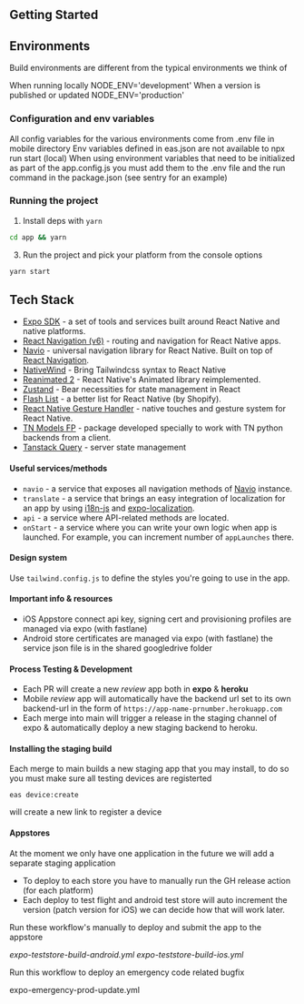 ## Getting Started

## Environments

Build environments are different from the typical environments we think of

When running locally NODE_ENV='development'
When a version is published or updated NODE_ENV='production'

### Configuration and env variables

All config variables for the various environments come from .env file in mobile directory
Env variables defined in eas.json are not available to npx run start (local)
When using environment variables that need to be initialized as part of the app.config.js you must add them to the .env file and the run command in the package.json (see sentry for an example)

### Running the project

1. Install deps with `yarn`

```bash
cd app && yarn
```

3. Run the project and pick your platform from the console options

```bash
yarn start
```

## Tech Stack

- [Expo SDK](https://github.com/expo/expo) - a set of tools and services built around React Native and native platforms.
- [React Navigation (v6)](https://github.com/react-navigation/react-navigation) - routing and navigation for React Native apps.
- [Navio](https://github.com/kanzitelli/rn-navio) - universal navigation library for React Native. Built on top of [React Navigation](https://github.com/react-navigation/react-navigation).
- [NativeWind](https://www.nativewind.dev/) - Bring Tailwindcss syntax to React Native
- [Reanimated 2](https://github.com/software-mansion/react-native-reanimated) - React Native's Animated library reimplemented.
- [Zustand](https://github.com/pmndrs/zustand) - Bear necessities for state management in React
- [Flash List](https://github.com/Shopify/flash-list) - a better list for React Native (by Shopify).
- [React Native Gesture Handler](https://github.com/kmagiera/react-native-gesture-handler) - native touches and gesture system for React Native.
- [TN Models FP](https://github.com/thinknimble/tn-models-fp) - package developed specially to work with TN python backends from a client.
- [Tanstack Query](https://github.com/TanStack/query) - server state management

#### Useful services/methods

- `navio` - a service that exposes all navigation methods of [Navio](https://github.com/kanzitelli/rn-navio) instance.
- `translate` - a service that brings an easy integration of localization for an app by using [i18n-js](https://github.com/fnando/i18n-js) and [expo-localization](https://github.com/expo/expo/tree/master/packages/expo-localization).
- `api` - a service where API-related methods are located.
- `onStart` - a service where you can write your own logic when app is launched. For example, you can increment number of `appLaunches` there.

#### Design system

Use `tailwind.config.js` to define the styles you're going to use in the app.


#### Important info & resources
- iOS Appstore connect api key, signing cert and provisioning profiles are managed via expo (with fastlane)
- Android store certificates are managed via expo (with fastlane) the service json file is in the shared googledrive folder

#### Process Testing & Development

- Each PR will create a new *review* app both in **expo** & **heroku**
- Mobile *review* app will automatically have the backend url set to its own backend-url in the form of `https://app-name-prnumber.herokuapp.com`
- Each merge into main will trigger a release in the staging channel of expo & automatically deploy a new staging backend to heroku. 

#### Installing the staging build 

Each merge to main builds a new staging app that you may install, to do so you must make sure all testing devices are registerted

`eas device:create` 

will create a new link to register a device

#### Appstores

At the moment we only have one application in the future we will add a separate staging application

- To deploy to each store you have to manually run the GH release action (for each platform)
- Each deploy to test flight and android test store will auto increment the version (patch version for iOS) we can decide how that will work later. 

Run these workflow's manually to deploy and submit the app to the appstore

*expo-teststore-build-android.yml*
*expo-teststore-build-ios.yml*

Run this workflow to deploy an emergency code related bugfix

expo-emergency-prod-update.yml

